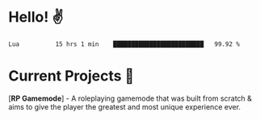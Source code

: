 # Hello! ✌️

<!--START_SECTION:waka-->
```text
Lua          15 hrs 1 min    █████████████████████████   99.92 % 
```
<!--END_SECTION:waka-->

# Current Projects 🎨
[**RP Gamemode**] - A roleplaying gamemode that was built from scratch & aims to give the player the greatest and most unique experience ever.
